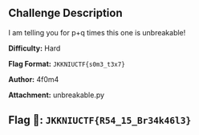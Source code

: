
## Challenge Description

I am telling you for p+q times this one is unbreakable! 

**Difficulty:** Hard

**Flag Format:** `JKKNIUCTF{s0m3_t3x7}`

**Author:** 4f0m4

**Attachment:** unbreakable.py

## Flag 🚩: `JKKNIUCTF{R54_15_Br34k46l3}`

